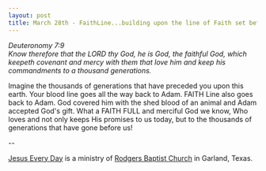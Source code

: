 ```yaml
---
layout: post
title: March 28th - FaithLine...building upon the line of Faith set before
---
```


_Deuteronomy 7:9  
Know therefore that the LORD thy God, he is God, the faithful God,
which keepeth covenant and mercy with them that love him and keep his
commandments to a thousand generations._

Imagine the thousands of generations that have preceded you upon
this earth. Your blood line goes all the way back to Adam. FAITH Line
also goes back to Adam. God covered him with the shed blood of an
animal and Adam accepted God's gift. What a FAITH FULL and merciful
God we know, Who loves and not only keeps His promises to us today,
but to the thousands of generations that have gone before us!

 --

<a href=http://jesuseveryday.net>Jesus Every Day</a> is a ministry of <a href=http://rodgersbaptist.net>Rodgers Baptist Church</a> in Garland, Texas.
